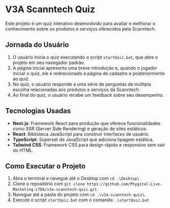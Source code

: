 # V3A Scanntech Quiz

Este projeto é um quiz interativo desenvolvido para avaliar e melhorar o conhecimento sobre os produtos e serviços oferecidos pela Scanntech.

## Jornada do Usuário

1. O usuário inicia o quiz executando o script `startQuiz.bat`, que abre o projeto em seu navegador padrão.
2. A página inicial apresenta uma breve introdução e, quando o jogador iniciar o quiz, ele é redirecionado à página de cadastro e posteriormente ao quiz.
3. No quiz, o usuário responde a uma série de perguntas de múltipla escolha relacionadas aos produtos e serviços da Scanntech.
4. Ao final do quiz, o usuário recebe um feedback sobre seu desempenho.

## Tecnologias Usadas

- **Next.js**: Framework React para produção que oferece funcionalidades como SSR (Server Side Rendering) e geração de sites estáticos.
- **React**: Biblioteca JavaScript para construir interfaces de usuário.
- **TypeScript**: Superset de JavaScript que adiciona tipagem estática.
- **Tailwind CSS**: Framework CSS para design rápido e responsivo sem sair do HTML.

## Como Executar o Projeto

1. Abra o terminal e navegue até o Desktop com `cd .\Desktop\`
2. Clone o repositório com `git clone https://github.com/Phygital-Live-Marketing-LTDA/v3a-scanntech-quiz.git`.
3. Navegue até a pasta do projeto com `cd .\v3a-scanntech-quiz\`.
4. Execute o script `startQuiz.bat` com o comando: `.\startQuiz.bat`
